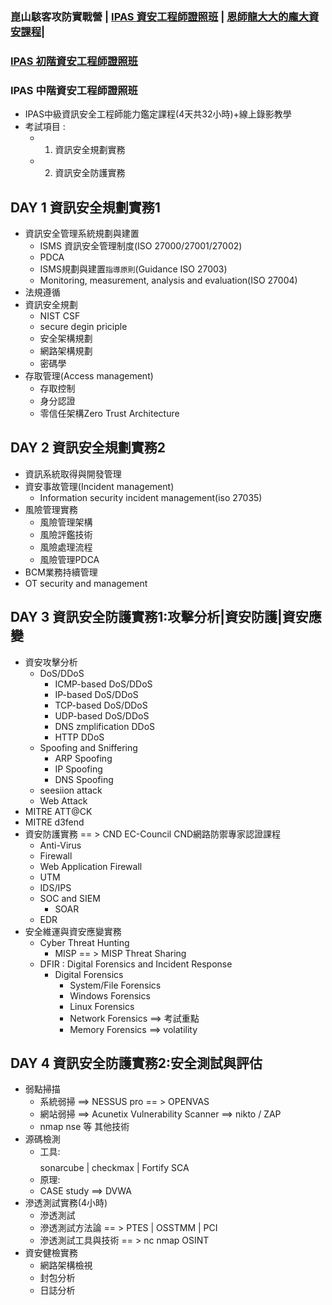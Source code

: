 ### 崑山駭客攻防實戰營 | [IPAS 資安工程師證照班](./readme.md) | [恩師龍大大的龐大資安課程](../cource/cource.md)|

### [IPAS 初階資安工程師證照班](./readme.md)

### IPAS 中階資安工程師證照班
- IPAS中級資訊安全工程師能力鑑定課程(4天共32小時)+線上錄影教學
- 考試項目 :
  - 1. 資訊安全規劃實務 
  - 2. 資訊安全防護實務
## DAY 1	資訊安全規劃實務1	
- 資訊安全管理系統規劃與建置
  - ISMS 資訊安全管理制度(ISO 27000/27001/27002)
  - PDCA
  - ISMS規劃與建置`指導原則`(Guidance ISO 27003)
  - Monitoring, measurement, analysis and evaluation(ISO 27004)
- 法規遵循
- 資訊安全規劃
  - NIST CSF
  - secure degin priciple
  - 安全架構規劃
  - 網路架構規劃
  - 密碼學
- 存取管理(Access management)
  - 存取控制
  - 身分認證
  - 零信任架構Zero Trust Architecture
## DAY 2	資訊安全規劃實務2	
- 資訊系統取得與開發管理
- 資安事故管理(Incident management)
  - Information security incident management(iso 27035)
- 風險管理實務
  - 風險管理架構
  - 風險評鑑技術
  - 風險處理流程
  - 風險管理PDCA
- BCM業務持續管理
- OT security and management
## DAY 3	資訊安全防護實務1:攻擊分析|資安防護|資安應變
- 資安攻擊分析
  - DoS/DDoS
    - ICMP-based DoS/DDoS
    - IP-based DoS/DDoS
    - TCP-based DoS/DDoS
    - UDP-based DoS/DDoS
    - DNS zmplification DDoS
    - HTTP DDoS 
  - Spoofing and Sniffering
    - ARP Spoofing 
    - IP Spoofing
    - DNS Spoofing 
  - seesiion attack
  - Web Attack 
- MITRE ATT@CK
- MITRE d3fend
- 資安防護實務 == > CND EC-Council CND網路防禦專家認證課程
  - Anti-Virus
  - Firewall
  - Web Application Firewall
  - UTM
  - IDS/IPS
  - SOC and SIEM
    - SOAR 
  - EDR  
- 安全維運與資安應變實務
  - Cyber Threat Hunting
    - MISP == >  MISP Threat Sharing
  - DFIR : Digital Forensics and Incident Response
    - Digital Forensics  
      - System/File Forensics
      - Windows Forensics
      - Linux Forensics
      - Network Forensics ==> 考試重點
      - Memory Forensics  ==> volatility
## DAY 4	資訊安全防護實務2:安全測試與評估	
- 弱點掃描
  - 系統弱掃 ==> NESSUS pro == > OPENVAS
  - 網站弱掃 ==> Acunetix Vulnerability Scanner ==> nikto / ZAP
  - nmap nse 等 其他技術
- 源碼檢測
  - 工具: $$$$  sonarcube | checkmax | Fortify SCA
  - 原理:
  - CASE study ==> DVWA    
- 滲透測試實務(4小時) 
  - 滲透測試
  - 滲透測試方法論 == > PTES | OSSTMM | PCI
  - 滲透測試工具與技術 == > nc  nmap OSINT
- 資安健檢實務
  - 網路架構檢視
  - 封包分析
  - 日誌分析

